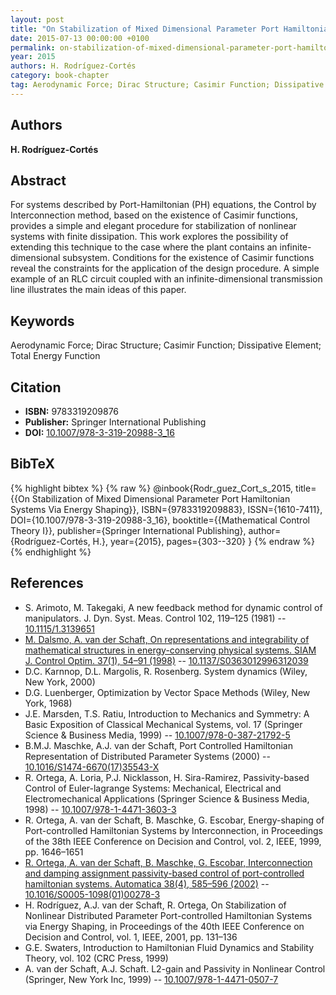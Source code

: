 ```yaml
---
layout: post
title: "On Stabilization of Mixed Dimensional Parameter Port Hamiltonian Systems Via Energy Shaping"
date: 2015-07-13 00:00:00 +0100
permalink: on-stabilization-of-mixed-dimensional-parameter-port-hamiltonian-systems-via-energy-shaping
year: 2015
authors: H. Rodríguez-Cortés
category: book-chapter
tag: Aerodynamic Force; Dirac Structure; Casimir Function; Dissipative Element; Total Energy Function
---
```

 
## Authors
**H. Rodríguez-Cortés**
 
## Abstract
For systems described by Port-Hamiltonian (PH) equations, the Control by Interconnection method, based on the existence of Casimir functions, provides a simple and elegant procedure for stabilization of nonlinear systems with finite dissipation. This work explores the possibility of extending this technique to the case where the plant contains an infinite-dimensional subsystem. Conditions for the existence of Casimir functions reveal the constraints for the application of the design procedure. A simple example of an RLC circuit coupled with an infinite-dimensional transmission line illustrates the main ideas of this paper.
 
## Keywords
Aerodynamic Force; Dirac Structure; Casimir Function; Dissipative Element; Total Energy Function
 
## Citation
- **ISBN:** 9783319209876
- **Publisher:** Springer International Publishing
- **DOI:** [10.1007/978-3-319-20988-3_16](https://doi.org/10.1007/978-3-319-20988-3_16)
 
## BibTeX
{% highlight bibtex %}
{% raw %}
@inbook{Rodr_guez_Cort_s_2015,
  title={{On Stabilization of Mixed Dimensional Parameter Port Hamiltonian Systems Via Energy Shaping}},
  ISBN={9783319209883},
  ISSN={1610-7411},
  DOI={10.1007/978-3-319-20988-3_16},
  booktitle={{Mathematical Control Theory I}},
  publisher={Springer International Publishing},
  author={Rodríguez-Cortés, H.},
  year={2015},
  pages={303--320}
}
{% endraw %}
{% endhighlight %}
 
## References
- S. Arimoto, M. Takegaki, A new feedback method for dynamic control of manipulators. J. Dyn. Syst. Meas. Control 102, 119–125 (1981) -- [10.1115/1.3139651](https://doi.org/10.1115/1.3139651)
- [M. Dalsmo, A. van der Schaft, On representations and integrability of mathematical structures in energy-conserving physical systems. SIAM J. Control Optim. 37(1), 54–91 (1998)](on-representations-and-integrability-of-mathematical-structures-in-energy-conserving-physical-systems) -- [10.1137/S0363012996312039](https://doi.org/10.1137/S0363012996312039)
- D.C. Karnnop, D.L. Margolis, R. Rosenberg. System dynamics (Wiley, New York, 2000)
- D.G. Luenberger, Optimization by Vector Space Methods (Wiley, New York, 1968)
- J.E. Marsden, T.S. Ratiu, Introduction to Mechanics and Symmetry: A Basic Exposition of Classical Mechanical Systems, vol. 17 (Springer Science & Business Media, 1999) -- [10.1007/978-0-387-21792-5](https://doi.org/10.1007/978-0-387-21792-5)
- B.M.J. Maschke, A.J. van der Schaft, Port Controlled Hamiltonian Representation of Distributed Parameter Systems (2000) -- [10.1016/S1474-6670(17)35543-X](https://doi.org/10.1016/S1474-6670(17)35543-X)
- R. Ortega, A. Loria, P.J. Nicklasson, H. Sira-Ramirez, Passivity-based Control of Euler-lagrange Systems: Mechanical, Electrical and Electromechanical Applications (Springer Science & Business Media, 1998) -- [10.1007/978-1-4471-3603-3](https://doi.org/10.1007/978-1-4471-3603-3)
- R. Ortega, A. van der Schaft, B. Maschke, G. Escobar, Energy-shaping of Port-controlled Hamiltonian Systems by Interconnection, in Proceedings of the 38th IEEE Conference on Decision and Control, vol. 2, IEEE, 1999, pp. 1646–1651
- [R. Ortega, A. van der Schaft, B. Maschke, G. Escobar, Interconnection and damping assignment passivity-based control of port-controlled hamiltonian systems. Automatica 38(4), 585–596 (2002)](interconnection-and-damping-assignment-passivity-based-control-of-port-controlled-hamiltonian-systems) -- [10.1016/S0005-1098(01)00278-3](https://doi.org/10.1016/S0005-1098(01)00278-3)
- H. Rodríguez, A.J. van der Schaft, R. Ortega, On Stabilization of Nonlinear Distributed Parameter Port-controlled Hamiltonian Systems via Energy Shaping, in Proceedings of the 40th IEEE Conference on Decision and Control, vol. 1, IEEE, 2001, pp. 131–136
- G.E. Swaters, Introduction to Hamiltonian Fluid Dynamics and Stability Theory, vol. 102 (CRC Press, 1999)
- A. van der Schaft, A.J. Schaft. L2-gain and Passivity in Nonlinear Control (Springer, New York Inc, 1999) -- [10.1007/978-1-4471-0507-7](https://doi.org/10.1007/978-1-4471-0507-7)

